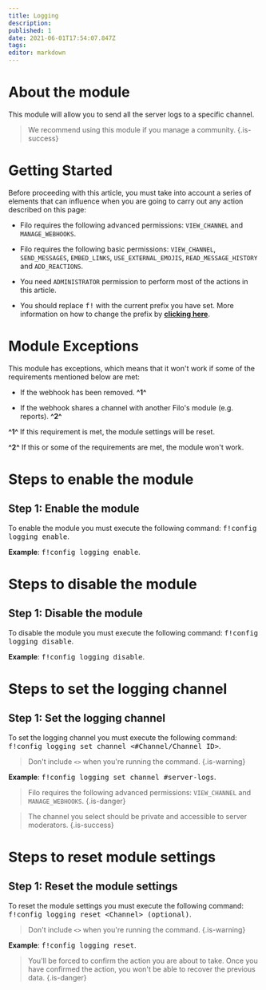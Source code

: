 ```yaml
---
title: Logging
description:
published: 1
date: 2021-06-01T17:54:07.847Z
tags:
editor: markdown
---
```


# About the module

This module will allow you to send all the server logs to a specific channel.

> We recommend using this module if you manage a community.
{.is-success}

# Getting Started

Before proceeding with this article, you must take into account a series of elements that can influence when you are going to carry out any action described on this page:

- Filo requires the following advanced permissions: ``VIEW_CHANNEL`` and ``MANAGE_WEBHOOKS``.

- Filo requires the following basic permissions: ``VIEW_CHANNEL``, ``SEND_MESSAGES``, ``EMBED_LINKS``, ``USE_EXTERNAL_EMOJIS``, ``READ_MESSAGE_HISTORY`` and ``ADD_REACTIONS``.

- You need ``ADMINISTRATOR`` permission to perform most of the actions in this article.

- You should replace <kbd>f!</kbd> with the current prefix you have set. More information on how to change the prefix by **[clicking here](es/modules/prefix)**.

# Module Exceptions

This module has exceptions, which means that it won't work if some of the requirements mentioned below are met:

- If the webhook has been removed. **^1^**

- If the webhook shares a channel with another Filo's module (e.g. reports). **^2^**

**^1^** If this requirement is met, the module settings will be reset.

**^2^** If this or some of the requirements are met, the module won't work.

# Steps to enable the module

## **Step 1**: Enable the module

To enable the module you must execute the following command: <kbd>f!config logging enable</kbd>.

**Example**: <kbd>f!config logging enable</kbd>.

# Steps to disable the module

## **Step 1**: Disable the module

To disable the module you must execute the following command: <kbd>f!config logging disable</kbd>.

**Example**: <kbd>f!config logging disable</kbd>.

# Steps to set the logging channel

## **Step 1**: Set the logging channel

To set the logging channel you must execute the following command: <kbd>f!config logging set channel \<#Channel/Channel ID></kbd>.

> Don't include ``<>`` when you're running the command.
{.is-warning}

**Example**: <kbd>f!config logging set channel #server-logs</kbd>.

> Filo requires the following advanced permissions: ``VIEW_CHANNEL`` and ``MANAGE_WEBHOOKS``.
{.is-danger}

> The channel you select should be private and accessible to server moderators.
{.is-success}

# Steps to reset module settings

## **Step 1**: Reset the module settings

To reset the module settings you must execute the following command: <kbd>f!config logging reset \<Channel> (optional)</kbd>.

> Don't include ``<>`` when you're running the command.
{.is-warning}

**Example**: <kbd>f!config logging reset</kbd>.

> You'll be forced to confirm the action you are about to take. Once you have confirmed the action, you won't be able to recover the previous data.
{.is-danger}

